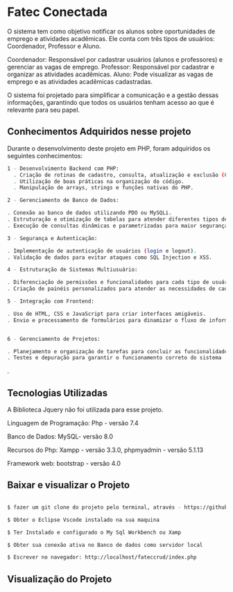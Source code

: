 # Fatec Conectada 

O sistema tem como objetivo notificar os alunos sobre oportunidades de emprego e atividades acadêmicas. Ele conta com três tipos de usuários: Coordenador, Professor e Aluno.

Coordenador: Responsável por cadastrar usuários (alunos e professores) e gerenciar as vagas de emprego.
Professor: Responsável por cadastrar e organizar as atividades acadêmicas.
Aluno: Pode visualizar as vagas de emprego e as atividades acadêmicas cadastradas.

O sistema foi projetado para simplificar a comunicação e a gestão dessas informações, garantindo que todos os usuários tenham acesso ao que é relevante para seu papel.

## Conhecimentos Adquiridos nesse projeto 
Durante o desenvolvimento deste projeto em PHP, foram adquiridos os seguintes conhecimentos:

```bash
1 - Desenvolvimento Backend com PHP:
  . Criação de rotinas de cadastro, consulta, atualização e exclusão (CRUD).
  . Utilização de boas práticas na organização do código.
  . Manipulação de arrays, strings e funções nativas do PHP.
```

```bash
2 - Gerenciamento de Banco de Dados:

. Conexão ao banco de dados utilizando PDO ou MySQLi.
. Estruturação e otimização de tabelas para atender diferentes tipos de usuários (Coordenador, Professor e Aluno).
. Execução de consultas dinâmicas e parametrizadas para maior segurança.
```

```bash
3 - Segurança e Autenticação:

. Implementação de autenticação de usuários (login e logout).
. Validação de dados para evitar ataques como SQL Injection e XSS.
```
```bash
4 - Estruturação de Sistemas Multiusuário:

. Diferenciação de permissões e funcionalidades para cada tipo de usuário (Coordenador, Professor e Aluno).
. Criação de painéis personalizados para atender as necessidades de cada perfil.
```

```bash
5 - Integração com Frontend:

. Uso de HTML, CSS e JavaScript para criar interfaces amigáveis.
. Envio e processamento de formulários para dinamizar o fluxo de informações.
```

```bash

6 - Gerenciamento de Projetos:

. Planejamento e organização de tarefas para concluir as funcionalidades no prazo.
. Testes e depuração para garantir o funcionamento correto do sistema
```
.
## Tecnologias Utilizadas 

A Biblioteca Jquery não foi utilizada para esse projeto. 

Linguagem de Programação: Php - versão 7.4

Banco de Dados: MySQL- versão 8.0

Recursos do Php: Xampp - versão 3.3.0, phpmyadmin - versão 5.1.13

Framework web: bootstrap - versão 4.0

## Baixar e visualizar o Projeto 

  ```bash 
  
  $ fazer um git clone do projeto pelo terminal, através - https://github.com/ghdss-dev/fatec_conectada.git
  
  $ Obter o Eclipse Vscode instalado na sua maquina
  
  $ Ter Instalado e configurado o My Sql Workbench ou Xamp
  
  $ Obter sua conexão ativa no Banco de dados como servidor local

  $ Escrever no navegador: http://localhost/fateccrud/index.php
 
```
 ## Visualização do Projeto 

 
